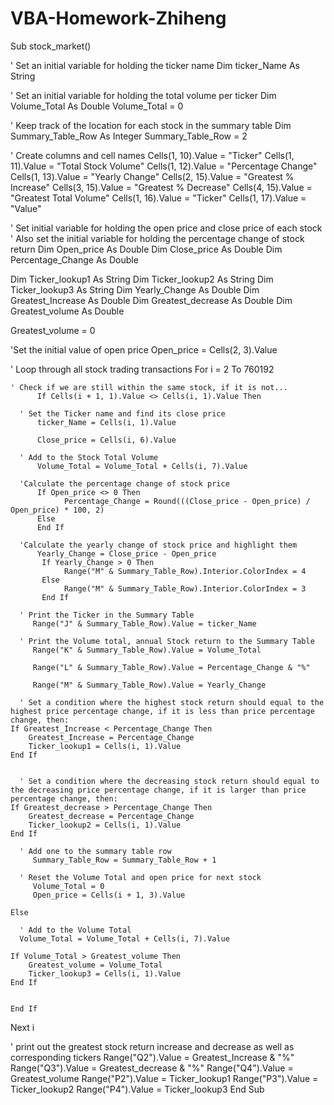 # VBA-Homework-Zhiheng

Sub stock_market()

  ' Set an initial variable for holding the ticker name
  Dim ticker_Name As String

  ' Set an initial variable for holding the total volume per ticker
  Dim Volume_Total As Double
  Volume_Total = 0

  ' Keep track of the location for each stock in the summary table
  Dim Summary_Table_Row As Integer
  Summary_Table_Row = 2
  
  ' Create columns and cell names
  Cells(1, 10).Value = "Ticker"
  Cells(1, 11).Value = "Total Stock Volume"
  Cells(1, 12).Value = "Percentage Change"
  Cells(1, 13).Value = "Yearly Change"
  Cells(2, 15).Value = "Greatest % Increase"
  Cells(3, 15).Value = "Greatest % Decrease"
  Cells(4, 15).Value = "Greatest Total Volume"
  Cells(1, 16).Value = "Ticker"
  Cells(1, 17).Value = "Value"
  
  ' Set initial variable for holding the open price and close price of each stock
  ' Also set the initial variable for holding the percentage change of stock return
  Dim Open_price As Double
  Dim Close_price As Double
  Dim Percentage_Change As Double
  
  
  Dim Ticker_lookup1 As String
  Dim Ticker_lookup2 As String
  Dim Ticker_lookup3 As String
  Dim Yearly_Change As Double
  Dim Greatest_Increase As Double
  Dim Greatest_decrease As Double
  Dim Greatest_volume As Double
  
  Greatest_volume = 0


  'Set the initial value of open price
  Open_price = Cells(2, 3).Value

  ' Loop through all stock trading transactions
    For i = 2 To 760192

    ' Check if we are still within the same stock, if it is not...
          If Cells(i + 1, 1).Value <> Cells(i, 1).Value Then
    
      ' Set the Ticker name and find its close price
          ticker_Name = Cells(i, 1).Value
      
          Close_price = Cells(i, 6).Value

      ' Add to the Stock Total Volume
          Volume_Total = Volume_Total + Cells(i, 7).Value
      
      'Calculate the percentage change of stock price
          If Open_price <> 0 Then
                Percentage_Change = Round(((Close_price - Open_price) / Open_price) * 100, 2)
          Else
          End If
          
      'Calculate the yearly change of stock price and highlight them
          Yearly_Change = Close_price - Open_price
           If Yearly_Change > 0 Then
                Range("M" & Summary_Table_Row).Interior.ColorIndex = 4
           Else
                Range("M" & Summary_Table_Row).Interior.ColorIndex = 3
           End If
      
      ' Print the Ticker in the Summary Table
         Range("J" & Summary_Table_Row).Value = ticker_Name

      ' Print the Volume total, annual Stock return to the Summary Table
         Range("K" & Summary_Table_Row).Value = Volume_Total
      
         Range("L" & Summary_Table_Row).Value = Percentage_Change & "%"
            
         Range("M" & Summary_Table_Row).Value = Yearly_Change
    
      ' Set a condition where the highest stock return should equal to the highest price percentage change, if it is less than price percentage change, then:
    If Greatest_Increase < Percentage_Change Then
        Greatest_Increase = Percentage_Change
        Ticker_lookup1 = Cells(i, 1).Value
    End If
    
        
      ' Set a condition where the decreasing stock return should equal to the decreasing price percentage change, if it is larger than price percentage change, then:
    If Greatest_decrease > Percentage_Change Then
        Greatest_decrease = Percentage_Change
        Ticker_lookup2 = Cells(i, 1).Value
    End If
      
      ' Add one to the summary table row
         Summary_Table_Row = Summary_Table_Row + 1
      
      ' Reset the Volume Total and open price for next stock
         Volume_Total = 0
         Open_price = Cells(i + 1, 3).Value

    Else

      ' Add to the Volume Total
      Volume_Total = Volume_Total + Cells(i, 7).Value
  
    If Volume_Total > Greatest_volume Then
        Greatest_volume = Volume_Total
        Ticker_lookup3 = Cells(i, 1).Value
    End If
     
      
    End If

  Next i

' print out the greatest stock return increase and decrease as well as corresponding tickers
Range("Q2").Value = Greatest_Increase & "%"
Range("Q3").Value = Greatest_decrease & "%"
Range("Q4").Value = Greatest_volume
Range("P2").Value = Ticker_lookup1
Range("P3").Value = Ticker_lookup2
Range("P4").Value = Ticker_lookup3
End Sub


